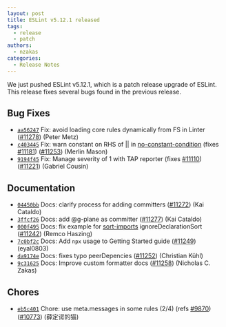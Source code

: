 ```yaml
---
layout: post
title: ESLint v5.12.1 released
tags:
  - release
  - patch
authors:
  - nzakas
categories:
  - Release Notes
---
```


We just pushed ESLint v5.12.1, which is a patch release upgrade of ESLint. This release fixes several bugs found in the previous release.












## Bug Fixes


* [`aa56247`](https://github.com/eslint/eslint/commit/aa56247746a0095996a41dd03bdbbf659f0f93b6) Fix: avoid loading core rules dynamically from FS in Linter ([#11278](https://github.com/eslint/eslint/issues/11278)) (Peter Metz)
* [`c403445`](https://github.com/eslint/eslint/commit/c40344566eff2e77a6ae2b2d2dbdbd4ad3e76b67) Fix: warn constant on RHS of || in [no-constant-condition](/docs/rules/no-constant-condition) (fixes [#11181](https://github.com/eslint/eslint/issues/11181)) ([#11253](https://github.com/eslint/eslint/issues/11253)) (Merlin Mason)
* [`9194f45`](https://github.com/eslint/eslint/commit/9194f45ac7d521119a53773bf02b81670bad526e) Fix: Manage severity of 1 with TAP reporter (fixes [#11110](https://github.com/eslint/eslint/issues/11110)) ([#11221](https://github.com/eslint/eslint/issues/11221)) (Gabriel Cousin)




## Documentation


* [`04450bb`](https://github.com/eslint/eslint/commit/04450bb7ed20f2412102538b238119d9764b4dc9) Docs: clarify process for adding committers ([#11272](https://github.com/eslint/eslint/issues/11272)) (Kai Cataldo)
* [`3ffcf26`](https://github.com/eslint/eslint/commit/3ffcf26c1c83efe7d7cf2d87f1063695ae653709) Docs: add @g-plane as committer ([#11277](https://github.com/eslint/eslint/issues/11277)) (Kai Cataldo)
* [`000f495`](https://github.com/eslint/eslint/commit/000f4952ae6a4311fbbc3ed36c481235fcb0b64b) Docs: fix example for [sort-imports](/docs/rules/sort-imports) ignoreDeclarationSort ([#11242](https://github.com/eslint/eslint/issues/11242)) (Remco Haszing)
* [`7c0bf2c`](https://github.com/eslint/eslint/commit/7c0bf2ca92d83125a1fa000c9c4250bae6b4fc21) Docs: Add `npx` usage to Getting Started guide ([#11249](https://github.com/eslint/eslint/issues/11249)) (eyal0803)
* [`da9174e`](https://github.com/eslint/eslint/commit/da9174e0798c1d785ddabb3ae405860fc5b89311) Docs: fixes typo peerDepencies ([#11252](https://github.com/eslint/eslint/issues/11252)) (Christian Kühl)
* [`9c31625`](https://github.com/eslint/eslint/commit/9c31625f19176664ef76dcf088ce50703c41c324) Docs: Improve custom formatter docs ([#11258](https://github.com/eslint/eslint/issues/11258)) (Nicholas C. Zakas)








## Chores


* [`eb5c401`](https://github.com/eslint/eslint/commit/eb5c4014f16be1c2003ed46ce9560d0d8a567d0f) Chore: use meta.messages in some rules (2/4) (refs [#9870](https://github.com/eslint/eslint/issues/9870)) ([#10773](https://github.com/eslint/eslint/issues/10773)) (薛定谔的猫)
